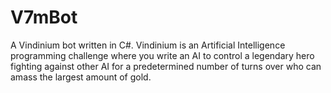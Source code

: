 # V7mBot
A Vindinium bot written in C#. Vindinium is an Artificial Intelligence programming challenge where you write an AI to control a legendary hero fighting against other AI for a predetermined number of turns over who can amass the largest amount of gold.
